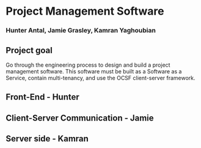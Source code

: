  # Project Management Software
 ### Hunter Antal, Jamie Grasley, Kamran Yaghoubian

 ## Project goal
Go through the engineering process to design and build a project management software. This software must be built as a Software as a Service, contain multi-tenancy, and use the OCSF client-server framework.

 ## Front-End - Hunter

 ## Client-Server Communication - Jamie

 ## Server side - Kamran